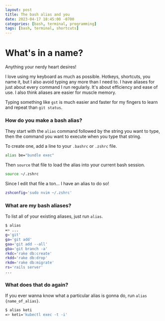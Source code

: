 ```yaml
---
layout: post
title: The bash alias and you
date: 2023-04-17 18:45:00 -0700
categories: [bash, terminal, programming]
tags: [bash, terminal, shortcuts]
---
```


# What's in a name?
Anything your nerdy heart desires!

I love using my keyboard as much as possible. Hotkeys, shortcuts, you name it, but I also avoid typing any more than I need to.
I have aliases for just about every command I run regularly. It's about efficiency and ease of use.
I also think aliases are easier for muscle memory.

Typing something like `gst` is much easier and faster for my fingers to learn and repeat than `git status`.


### How do you make a bash alias?
They start with the `alias` command followed by the string you want to type,
then the command you want to execute when you type that string.

To create one, add a line to your `.bashrc` or `.zshrc` file.

```bash
alias be="bundle exec"
```

Then `source` that file to load the alias into your current bash session.

```bash
source ~/.zshrc
```

Since I edit that file a ton... I have an alias to do so!

```bash
zshconfig='sudo nvim ~/.zshrc'
```

### What are my bash aliases?
To list all of your existing aliases, just run `alias`.

```bash
$ alias
=> ...
g='git'
ga='git add'
gaa='git add --all'
gba='git branch -a'
rkdc='rake db:create'
rkdd='rake db:drop'
rkdm='rake db:migrate'
rs='rails server'
...
```

### What does that do again?
If you ever wanna know what a particular alias is gonna do, run `alias {name_of_alias}`.

```bash
$ alias keti
=> keti='kubectl exec -t -i'
```
